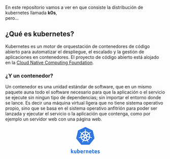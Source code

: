   

En este repositorio vamos a ver en que consiste la distribución de kubernetes llamada **k0s**,  
pero...  


## __¿Qué es kubernetes?__
  
Kubernetes es un motor de orquestación de contenedores de código abierto para automatizar el despliegue, el escalado y la gestión de aplicaciones en contenedores. El proyecto de código abierto está alojado en la [Cloud Native Computing Foundation](https://www.cncf.io/).  
  

### __¿Y un contenedor?__

Un contenedor es una unidad estándar de software, que en un mismo paquete auna todo el software necesario para que la aplicación o el servicio se ejecute sin ningun tipo de dependencias; sin importar el entorno donde se lance. Es decir una máquina virtual ligera que no tiene sistema operativo propio, sino que se basa en el sistema operativo anfitrión para poder ser lanzada y ejecutar el servicio o la aplicación que contenga, como por ejemplo un servidor web con una página web.

<center>
  
![logo-Kubernetes](https://github.com/Mbonillac/k0s/blob/main/imagenes/Kubernetes-25.png?raw=true)

 </center>